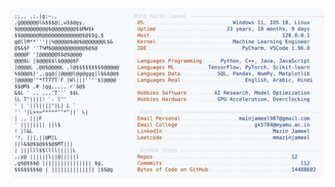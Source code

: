 <picture>
  <source srcset="https://raw.githubusercontent.com/mmazinjameel/mmazinjameel/main/dark_mode.svg?v=1757887721" media="(prefers-color-scheme: dark)">
  <img src="https://raw.githubusercontent.com/mmazinjameel/mmazinjameel/main/light_mode.svg?v=1757887721">
</picture>
